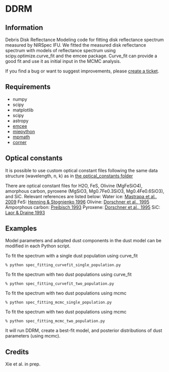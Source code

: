 # DDRM

Information
-----------
Debris Disk Reflectance Modeling code for fitting disk reflectance spectrum measured by NIRSpec IFU.
We fitted the measured disk reflectance spectrum with models of reflectance spectrum using scipy.optimize.curve_fit and the emcee package. Curve_fit can provide a good fit and use it as initial input in the MCMC analysis.

If you find a bug or want to suggest improvements, please [create a ticket](https://github.com/ChenXie-astro/DDRM/issues).


Requirements
------------
  - numpy
  - scipy
  - matplotlib
  - scipy
  - astropy
  - [emcee](https://emcee.readthedocs.io/en/stable/)
  - [miepython](https://miepython.readthedocs.io/en/latest/)
  - [mpmath](https://mpmath.org)
  - [corner](https://corner.readthedocs.io/en/latest/)


Optical constants
--------
It is possible to use custom optical constant files following the same data structure (wavelength, n, k) as in [the optical_constants folder](https://github.com/ChenXie-astro/DDRM/optical_constants) 

There are optical constant files for H2O, FeS, Olivine (MgFeSiO4), amorphous carbon, pyroxene (MgSiO3, Mg0.7Fe0.3SiO3, Mg0.4Fe0.6SiO3), and SiC.
Relevant references are listed below:
Water ice: [Mastrapa et al., 2009](https://ui.adsabs.harvard.edu/abs/2009ApJ...701.1347M/abstract)
FeS: [Henning & Stognienko 1996](https://ui.adsabs.harvard.edu/abs/1996A&A...311..291H)
Olivine: [Dorschner et al., 1995](https://ui.adsabs.harvard.edu/abs/1995A&A...300..503D)
Amporphous carbon: [Preibisch 1993](https://ui.adsabs.harvard.edu/abs/1993A&A...279..577P)
Pyroxene: [Dorschner et al., 1995](https://ui.adsabs.harvard.edu/abs/1995A&A...300..503D)
SiC: [Laor & Draine 1993](https://ui.adsabs.harvard.edu/abs/1993ApJ...402..441L)


Examples
--------
Model parameters and adopted dust components in the dust model can be modified in each Python script. 

To fit the spectrum with a single dust population using curve_fit
```
% python spec_fitting_curvefit_single_population.py
```
To fit the spectrum with two dust populations using curve_fit
```
% python spec_fitting_curvefit_two_population.py
```
To fit the spectrum with two dust populations using mcmc
```
% python spec_fitting_mcmc_single_population.py
```
To fit the spectrum with two dust populations using mcmc
```
% python spec_fitting_mcmc_two_population.py
```

It will run DDRM, create a best-fit model, and posterior distributions of dust parameters (using mcmc).


Credits
-------
Xie et al. in prep.
